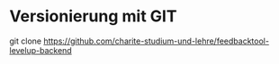 # Versionierung mit GIT

git clone https://github.com/charite-studium-und-lehre/feedbacktool-levelup-backend

